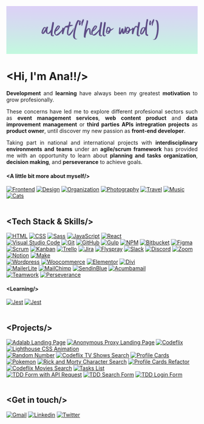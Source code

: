 ![Ana Guerra Abaroa Profile](./images/profile-banner.png)
<h1 align="justify">&lt;Hi, I'm Ana!!/&gt;</h1>
<p align="justify">
  <strong>Development</strong> and <strong>learning</strong> have always been my greatest <strong>motivation</strong> to grow
  profesionally.
</p>
<p align="justify">
  These concerns have led me to explore different profesional sectors such as
  <strong>event management services</strong>, <strong>web content product</strong> and <strong>data improvement management</strong> or <strong>third parties APIs intregration projects</strong> as <strong>product owner</strong>, until
  discover my new passion as <strong>front-end developer</strong>.
</p>
<p align="justify">
  Taking part in national and international projects with <strong>interdisciplinary environments and teams</strong> under an <strong>agile/scrum framework</strong> has provided me with an opportunity to learn about <strong>planning and tasks organization</strong>, <strong>decision making</strong>, and <strong>perseverance</strong> to achieve goals.
</p>
<h4 align="justify">&lt;A little bit more about myself/&gt;</h4>
<div align="left">
  <a href="https://github.com/anaguerraabaroa"
    ><img
      title="Frontend"
      alt="Frontend"
      src="https://icon-icons.com/icons2/936/PNG/32/open-laptop-computer_icon-icons.com_73474.png"
  /></a>
  <a href="https://github.com/anaguerraabaroa"
    ><img
      title="Design"
      alt="Design"
      src="https://icon-icons.com/icons2/2389/PNG/32/figma_logo_icon_145280.png"
  /></a>
  <a href="https://github.com/anaguerraabaroa"
    ><img
      title="Organization"
      alt="Organization"
      src="https://icon-icons.com/icons2/2644/PNG/32/kanban_fill_icon_159491.png"
  /></a>
  <a href="https://github.com/anaguerraabaroa"
    ><img
      title="Photography"
      alt="Photography"
      src="https://icon-icons.com/icons2/934/PNG/32/photo-camera-black-tool_icon-icons.com_72960.png"
  /></a>
  <a href="https://github.com/anaguerraabaroa"
    ><img
      title="Travel"
      alt="Travel"
      src="https://icon-icons.com/icons2/1862/PNG/32/planetearth_118372.png"
  /></a>
  <a href="https://github.com/anaguerraabaroa"
    ><img
      title="Music"
      alt="Music"
      src="https://icon-icons.com/icons2/607/PNG/32/headphone-audio-tool-in-black-version_icon-icons.com_56296.png"
  /></a>
  <a href="https://github.com/anaguerraabaroa"
    ><img
      title="Cats"
      alt="Cats"
      src="https://icon-icons.com/icons2/622/PNG/32/baidu-paw-logo_icon-icons.com_57182.png"
  /></a>
</div>
<br>
<h2 align="justify">&lt;Tech Stack & Skills/&gt;</h2>
<div align="left">
  <a href="https://html.spec.whatwg.org/"
    ><img
      title="HTML"
      alt="HTML"
      src="https://img.shields.io/badge/-HTML5-E34F26?style=for-the-badge&logo=html5&logoColor=white"
  /></a>
  <a href="https://www.w3.org/Style/CSS/"
    ><img
      title="CSS"
      alt="CSS"
      src="https://img.shields.io/badge/-CSS3-1572B6?style=for-the-badge&logo=css3&logoColor=white"
  /></a>
  <a href="https://sass-lang.com/"
    ><img
      title="Sass"
      alt="Sass"
      src="https://img.shields.io/badge/-SASS-cc6699?style=for-the-badge&logo=sass&logoColor=ffffff"
  /></a>
  <a href="https://www.ecma-international.org/ecma-262/"
    ><img
      title="JavaScript"
      alt="JavaScript"
      src="https://img.shields.io/badge/-JavaScript-F7DF1E?style=for-the-badge&logo=javascript&logoColor=black"
  /></a>
  <a href="https://es.reactjs.org/"
    ><img
      title="React"
      alt="React"
      src="https://img.shields.io/badge/-React-61DAFB?style=for-the-badge&logo=react&logoColor=black"
  /></a>
</div>
<div align="left">
  <a href="https://code.visualstudio.com/"
    ><img
      title="Visual Studio Code"
      alt="Visual Studio Code"
      src="https://img.shields.io/badge/-VSCode-007ACC?style=for-the-badge&logo=visual-studio-code&logoColor=white"
  /></a>
  <a href="https://git-scm.com/"
    ><img
      title="Git"
      alt="Git"
      src="https://img.shields.io/badge/-Git-F05032?style=for-the-badge&logo=git&logoColor=white"
  /></a>
  <a href="https://github.com/"
    ><img
      title="GitHub"
      alt="GitHub"
      src="https://img.shields.io/badge/-GitHub-181717?style=for-the-badge&logo=github&logoColor=white"
  /></a>
  <a href="https://gulpjs.com/"
    ><img
      title="Gulp"
      alt="Gulp"
      src="https://img.shields.io/badge/-Gulp-CF4647?style=for-the-badge&logo=gulp&logoColor=white"
  /></a>
  <a href="https://www.npmjs.com/"
    ><img
      title="NPM"
      alt="NPM"
      src="https://img.shields.io/badge/-npm-CB3837?style=for-the-badge&logo=npm&logoColor=white"
  /></a>
  <a href="https://bitbucket.org/"
    ><img
      title="Bitbucket"
      alt="Bitbucket"
      src="https://img.shields.io/badge/-Bitbucket-0052CC?style=for-the-badge&logo=bitbucket&logoColor=white"
  /></a>
 <a href="https://www.figma.com/"
    ><img
      title="Figma"
      alt="Figma"
      src="https://img.shields.io/badge/-Figma-F24E1E?style=for-the-badge&logo=figma&logoColor=white"
  /></a>
</div>
<div align="left">
  <a href="https://agilemanifesto.org/iso/es/manifesto.html"
    ><img
      title="Scrum"
      alt="Scrum"
      src="https://img.shields.io/badge/-Scrum-0052CC?style=for-the-badge&logo=jira-software&logoColor=white"
  /></a>
  <a href="https://kanbantool.com/kanban-library/introduction/"
    ><img
      title="Kanban"
      alt="Kanban"
      src="https://img.shields.io/badge/-Kanban-0079BF?style=for-the-badge&logo=trello&logoColor=white"
  /></a>
  <a href="https://trello.com/es/"
    ><img
      title="Trello"
      alt="Trello"
      src="https://img.shields.io/badge/-Trello-0079BF?style=for-the-badge&logo=trello&logoColor=white"
  /></a>
  <a href="https://www.atlassian.com/es/software/jira"
    ><img
      title="Jira"
      alt="Jira"
      src="https://img.shields.io/badge/-Jira-0052CC?style=for-the-badge&logo=jira&logoColor=white"
  /></a>
  <a href="https://www.flyspray.org/"
    ><img
      title="Flyspray"
      alt="Flyspray"
      src="https://img.shields.io/badge/-Flyspray-0052CC?style=for-the-badge&logo=jira&logoColor=white"
  /></a>
  <a href="https://discord.com/"
    ><img
      title="Slack"
      alt="Slack"
      src="https://img.shields.io/badge/-Slack-4A154B?style=for-the-badge&logo=slack&logoColor=white"
  /></a>
   <a href="https://slack.com/intl/es-es/"
    ><img
      title="Discord"
      alt="Discord"
      src="https://img.shields.io/badge/-Discord-5865f2?style=for-the-badge&logo=discord&logoColor=white"
  /></a>
  <a href="https://zoom.us/"
    ><img
      title="Zoom"
      alt="Zoom"
      src="https://img.shields.io/badge/-Zoom-2D8CFF?style=for-the-badge&logo=zoom&logoColor=white"
  /></a>
   <a href="https://www.notion.so/es-es"
    ><img
      title="Notion"
      alt="Notion"
      src="https://img.shields.io/badge/-Notion-000000?style=for-the-badge&logo=notion&logoColor=white"
  /></a>
    <a href="https://www.notion.so/es-es"
    ><img
      title="Make"
      alt="Make"
      src="https://img.shields.io/badge/-Make-f0f?style=for-the-badge&logo=integromat&logoColor=white"
  /></a>
    </div>
    <div align="left">
  <a href="https://wordpress.org/"
    ><img
      title="Wordpress"
      alt="Wordpress"
      src="https://img.shields.io/badge/-Wordpress-0073AA?style=for-the-badge&logo=wordpress&logoColor=white"
  /></a>
  <a href="https://woocommerce.com/"
    ><img
      title="Woocommerce"
      alt="Woocommerce"
      src="https://img.shields.io/badge/-Woocommerce-674399?style=for-the-badge&logo=woocommerce&logoColor=white"
  /></a>
  <a href="https://elementor.com/"
    ><img
      title="Elementor"
      alt="Elementor"
      src="https://img.shields.io/badge/-Elementor-92003B?style=for-the-badge&logo=elementor&logoColor=white"
  /></a>
 <a href="https://www.elegantthemes.com/gallery/divi/"
    ><img
      title="Divi"
      alt="Divi"
      src="https://img.shields.io/badge/-Divi-8F42EC?style=for-the-badge&logo=wordpress&logoColor=white"
  /></a>
    </div>
     <div align="left">
   <a href="https://www.mailerlite.com/"
    ><img
      title="MailerLite"
      alt="MailerLite"
      src="https://img.shields.io/badge/-MailerLite-09c269?style=for-the-badge&logo=gmail&logoColor=white"
  /></a>
  <a href="https://mailchimp.com/"
    ><img
      title="MailChimp"
      alt="MailChimp"
      src="https://img.shields.io/badge/-MailChimp-ffe01b?style=for-the-badge&logo=mailchimp&logoColor=black"
  /></a>
  <a href="https://es.sendinblue.com/"
    ><img
      title="SendinBlue"
      alt="SendinBlue"
      src="https://img.shields.io/badge/-SendinBlue-0092ff?style=for-the-badge&logo=gmail&logoColor=white"
  /></a>
  <a href="https://acumbamail.com/"
    ><img
      title="Acumbamail"
      alt="Acumbamail"
      src="https://img.shields.io/badge/-Acumbamail-412CE1?style=for-the-badge&logo=gmail&logoColor=white" 
  /></a>
    </div>
    <div align="left">
  <a href="https://github.com/anaguerraabaroa/"
    ><img
      title="Teamwork"
      alt="Teamwork"
      src="https://img.shields.io/badge/-Teamwork-6264A7?style=for-the-badge&logo=microsoft-teams&logoColor=white"
  /></a>
  <a href="https://github.com/anaguerraabaroa/"
    ><img
      title="Perseverance"
      alt="Perseverance"
      src="https://img.shields.io/badge/-Perseverance-4285F4?style=for-the-badge&logo=google-drive&logoColor=white"
  /></a>
</div>
<h4 align="justify">&lt;Learning/&gt;</h4>
<div align="left">
  <a href="https://jestjs.io/"
    ><img
      title="Jest"
      alt="Jest"
      src="https://img.shields.io/badge/-Jest-C21325?style=for-the-badge&logo=jest&logoColor=white"
  /></a>
  <a href="https://testing-library.com/"
    ><img
      title="Jest"
      alt="Jest"
      src="https://img.shields.io/badge/-Testing Library-E33332?style=for-the-badge&logo=testing-library&logoColor=white"
  /></a>
</div>
<br>
<h2 align="justify">&lt;Projects/&gt;</h2>
<div align="left">
  <a href="https://github.com/anaguerraabaroa/adalab-landing-page"
    ><img
      title="Adalab Landing Page"
      alt="Adalab Landing Page"
      src="https://img.shields.io/badge/Adalab_Landing_Page-000000?style=for-the-badge&logo=html5&logoColor=white&labelColor=E34F26"
  /></a>
  <a href="https://github.com/anaguerraabaroa/anonymous-proxy-landing-page"
    ><img
      title="Anonymous Proxy Landing Page"
      alt="Anonymous Proxy Landing Page"
      src="https://img.shields.io/badge/Anonymous_Proxy_Landing_Page-000000?style=for-the-badge&logo=html5&logoColor=white&labelColor=E34F26"
  /></a>
  <a href="https://github.com/anaguerraabaroa/codeflix"
    ><img
      title="Codeflix"
      alt="Codeflix"
      src="https://img.shields.io/badge/Codeflix-000000?style=for-the-badge&logo=html5&logoColor=white&labelColor=E34F26"
  /></a>
  <a href="https://github.com/anaguerraabaroa/lighthouse"
    ><img
      title="Lighthouse CSS Animation"
      alt="Lighthouse CSS Animation"
      src="https://img.shields.io/badge/Lighthouse-000000?style=for-the-badge&logo=css3&logoColor=white&labelColor=1572B6"
  /></a>
</div>
<div align="left">
  <a href="https://github.com/anaguerraabaroa/random-number"
    ><img
      title="Random Number"
      alt="Random Number"
      src="https://img.shields.io/badge/Random_Number-000000?style=for-the-badge&logo=javascript&logoColor=black&labelColor=F7DF1E"
  /></a>   
  <a href="https://github.com/anaguerraabaroa/javascript-codeflix-shows-search"
    ><img
      title="Codeflix TV Shows Search"
      alt="Codeflix TV Shows Search"
      src="https://img.shields.io/badge/Codeflix_TV_Shows_Search-000000?style=for-the-badge&logo=javascript&logoColor=black&labelColor=F7DF1E"
  /></a>
  <a href="https://github.com/anaguerraabaroa/profile-cards">
    <img
      title="Profile Cards"
      alt="Profile Cards"
      src="https://img.shields.io/badge/Profile_Cards-000000?style=for-the-badge&logo=javascript&logoColor=black&labelColor=F7DF1E"
  /></a>
</div>
<div align="left">
  <a href="https://github.com/anaguerraabaroa/pokemon"
    ><img
      title="Pokemon"
      alt="Pokemon"
      src="https://img.shields.io/badge/Pokemon-000000?style=for-the-badge&logo=react&logoColor=black&labelColor=61DAFB"
  /></a>
  <a href="https://github.com/anaguerraabaroa/rick-and-morty-character-search"
    ><img
      title="Rick and Morty Character Search"
      alt="Rick and Morty Character Search"
      src="https://img.shields.io/badge/Rick_and_Morty_Character_Search-000000?style=for-the-badge&logo=react&logoColor=black&labelColor=61DAFB"
  /></a>
  <a href="https://github.com/anaguerraabaroa/profile-cards-refactor"
    ><img
      title="Profile Cards Refactor"
      alt="Profile Cards Refactor"
      src="https://img.shields.io/badge/Profile_Cards_Refactor-000000?style=for-the-badge&logo=react&logoColor=black&labelColor=61DAFB"
  /></a>
  <a href="https://github.com/anaguerraabaroa/react-codeflix-movies-search"
    ><img
      title="Codeflix Movies Search"
      alt="Codeflix Movies Search"
      src="https://img.shields.io/badge/Codeflix_Movies_Search-000000?style=for-the-badge&logo=react&logoColor=black&labelColor=61DAFB"
  /></a>
     <a href="https://github.com/anaguerraabaroa/tasks-list"
    ><img
      title="Tasks List"
      alt="Tasks List"
      src="https://img.shields.io/badge/Tasks_List-000000?style=for-the-badge&logo=react&logoColor=black&labelColor=61DAFB"
  /></a>
</div>
<div align="left">
  <a href="https://github.com/anaguerraabaroa/react-tdd-form"
    ><img
      title="TDD Form with API Request"
      alt="TDD Form with API Request"
      src="https://img.shields.io/badge/-TDD_Form_with_API_Request-000000?style=for-the-badge&logo=testing-library&logoColor=white&labelColor=E33332"
  /></a>
    <a href="https://github.com/anaguerraabaroa/react-tdd-search-form"
    ><img
      title="TDD Search Form"
      alt="TDD Search Form"
      src="https://img.shields.io/badge/-TDD_Search_Form-000000?style=for-the-badge&logo=testing-library&logoColor=white&labelColor=E33332"
  /></a>
        <a href="https://github.com/anaguerraabaroa/react-tdd-login-form"
    ><img
      title="TDD Login Form"
      alt="TDD Login Form"
      src="https://img.shields.io/badge/-TDD_Login_Form-000000?style=for-the-badge&logo=testing-library&logoColor=white&labelColor=E33332"
  /></a>
</div>
<br>
<h2 align="justify">&lt;Get in touch/&gt;</h2>
<div align="left">
  <a href="mailto:ana.guerra.abaroa@gmail.com"
    ><img
      title="Gmail"
      alt="Gmail"
      src="https://img.shields.io/badge/-Gmail-EA4335?style=for-the-badge&logo=gmail&logoColor=white"
  /></a>
  <a href="https://www.linkedin.com/in/anaguerraabaroa/"
    ><img
      title="Linkedin"
      alt="Linkedin"
      src="https://img.shields.io/badge/-Linkedin-0077B5?style=for-the-badge&logo=linkedin&logoColor=white"
  /></a>
  <a href="https://twitter.com/anaguerraabaroa/"
    ><img
      title="Twitter"
      alt="Twitter"
      src="https://img.shields.io/badge/-Twitter-1DA1F2?style=for-the-badge&logo=twitter&logoColor=white"
  /></a>
</div>
